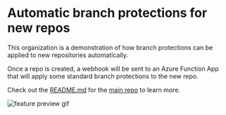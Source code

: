 # Automatic branch protections for new repos
This organization is a demonstration of how branch protections can be applied to new repositories automatically.

Once a repo is created, a webhook will be sent to an Azure Function App that will apply some standard branch protections to the new repo.

Check out the [README.md](https://github.com/liatrio-tech-challenge/branch-protection-service/blob/main/README.md) for the [main repo](https://github.com/liatrio-tech-challenge/branch-protection-service) to learn more.

![feature preview gif](/profile/preview.gif)
